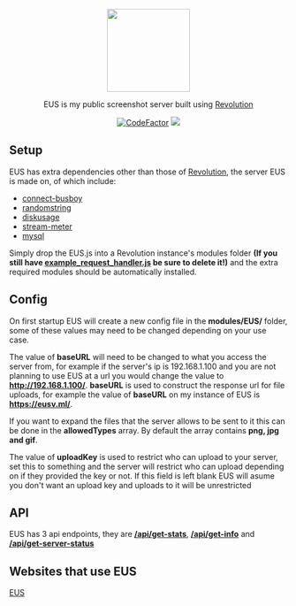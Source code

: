<p align="center">
  <img width="150" height="150" src="https://eusv.net/images/EUSLossless.webp">
</p>
<p align="center">
  EUS is my public screenshot server built using <a href="https://github.com/tgpholly/Revolution">Revolution</a><br>
</p>
<p align="center">
  <a href="https://www.codefactor.io/repository/github/tgpethan/eus/overview/master"><img src="https://www.codefactor.io/repository/github/tgpholly/eus/badge/master" alt="CodeFactor" /></a>
  <a src="https://discord.gg/BV8QGn6"><img src="https://img.shields.io/discord/477024246959308810?color=7289da&label=Discord&logo=discord&logoColor=ffffff"></a>
</p>

## Setup

EUS has extra dependencies other than those of [Revolution](https://github.com/tgpethan/Revolution), the server EUS is made on, of which include:
 - [connect-busboy](https://www.npmjs.com/package/connect-busboy)
 - [randomstring](https://www.npmjs.com/package/randomstring)
 - [diskusage](https://www.npmjs.com/package/diskusage)
 - [stream-meter](https://www.npmjs.com/package/stream-meter)
 - [mysql](https://www.npmjs.com/package/mysql)
 
Simply drop the EUS.js into a Revolution instance's modules folder **(If you still have [example_request_handler.js](https://github.com/tgpethan/Revolution/blob/master/modules/example_request_handler.js) be sure to delete it!)** and the extra required modules should be automatically installed.

## Config
On first startup EUS will create a new config file in the **modules/EUS/** folder, some of these values may need to be changed depending on your use case.

The value of **baseURL** will need to be changed to what you access the server from, for example if the server's ip is 192.168.1.100 and you are not planning to use EUS at a url you would change the value to **http://192.168.1.100/**. **baseURL** is used to construct the response url for file uploads, for example the value of **baseURL** on my instance of EUS is **https://eusv.ml/**.

If you want to expand the files that the server allows to be sent to it this can be done in the **allowedTypes** array. By default the array contains **png, jpg and gif**.

The value of **uploadKey** is used to restrict who can upload to your server, set this to something and the server will restrict who can upload depending on if they provided the key or not. If this field is left blank EUS will asume you don't want an upload key and uploads to it will be unrestricted

## API
EUS has 3 api endpoints, they are **[/api/get-stats](https://eusv.ml/api/get-stats)**, **[/api/get-info](https://eusv.ml/api/get-info)** and **[/api/get-server-status](https://eusv.ml/api/get-server-status)**

## Websites that use EUS
[EUS](https://eusv.net)
